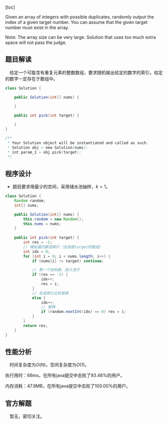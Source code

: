 [toc]

Given an array of integers with possible duplicates, randomly output the index of a given target number. You can assume that the given target number must exist in the array.



Note:
The array size can be very large. Solution that uses too much extra space will not pass the judge.



## 题目解读

&emsp;给定一个可能含有重复元素的整数数组，要求随机输出给定的数字的索引。给定的数字一定存在于数组中。

```java
class Solution {

    public Solution(int[] nums) {

    }
    
    public int pick(int target) {

    }
}

/**
 * Your Solution object will be instantiated and called as such:
 * Solution obj = new Solution(nums);
 * int param_1 = obj.pick(target);
 */
```

## 程序设计

* 题目要求用最少的空间，采用储水池抽样，$k = 1$。

```java
class Solution {
    Random random;
    int[] nums;

    public Solution(int[] nums) {
        this.random = new Random();
        this.nums = nums;
    }
    
    public int pick(int target) {
        int res = -1;
        // 模拟遍历数组索引（全部是target的数组）
        int idx = 0;
        for (int i = 0; i < nums.length; i++) {
            if (nums[i] != target) continue;

            // 第一个目标数，放入池子
            if (res == -1) {
                idx++;
                res = i;
            }
            // 生成索引比较替换
            else {
                idx++;
                // 替换
                if (random.nextInt(idx) == 0) res = i;
            }
        }
        return res;
    }
}
```

## 性能分析

&emsp;时间复杂度为$O(N)$，空间复杂度为$O(1)$。

执行用时：66ms，在所有java提交中击败了93.46%的用户。

内存消耗：47.9MB，在所有java提交中击败了100.00%的用户。

## 官方解题

&emsp;暂无，密切关注。